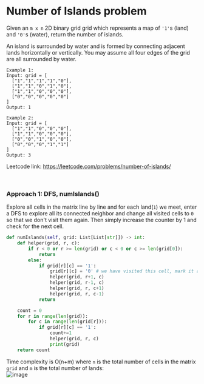 # Number of Islands problem
Given an `m x n` 2D binary grid grid which represents a map of `'1'`s (land) and `'0'`s (water), return the number of islands.

An island is surrounded by water and is formed by connecting adjacent lands horizontally or vertically. You may assume all four edges of the grid are all surrounded by water.

 
```
Example 1:
Input: grid = [
  ["1","1","1","1","0"],
  ["1","1","0","1","0"],
  ["1","1","0","0","0"],
  ["0","0","0","0","0"]
]
Output: 1

Example 2:
Input: grid = [
  ["1","1","0","0","0"],
  ["1","1","0","0","0"],
  ["0","0","1","0","0"],
  ["0","0","0","1","1"]
]
Output: 3
```

Leetcode link: https://leetcode.com/problems/number-of-islands/

<br />

### Approach 1: DFS, numIslands()
Explore all cells in the matrix line by line and for each land(`1`) we meet, enter a DFS to explore all its connected neighbor and change all visited cells to `0` so that we don't visit them again. Then simply increase the counter by 1 and check for the next cell.

```python
def numIslands(self, grid: List[List[str]]) -> int:
    def helper(grid, r, c):
        if r < 0 or r >= len(grid) or c < 0 or c >= len(grid[0]):
            return
        else:
            if grid[r][c] == '1':
                grid[r][c] = '0' # we have visited this cell, mark it as visited
                helper(grid, r+1, c)
                helper(grid, r-1, c)
                helper(grid, r, c+1)
                helper(grid, r, c-1)
            return

    count = 0
    for r in range(len(grid)):
        for c in range(len(grid[r])):
            if grid[r][c] == '1':
                count+=1
                helper(grid, r, c)
                print(grid)
    return count
```

Time complexity is O(n+m) where `n` is the total number of cells in the matrix `grid` and `m` is the total number of lands:\
![image](https://user-images.githubusercontent.com/25105806/145692741-da367c37-9b49-425b-a9ae-615fff1996ad.png)

